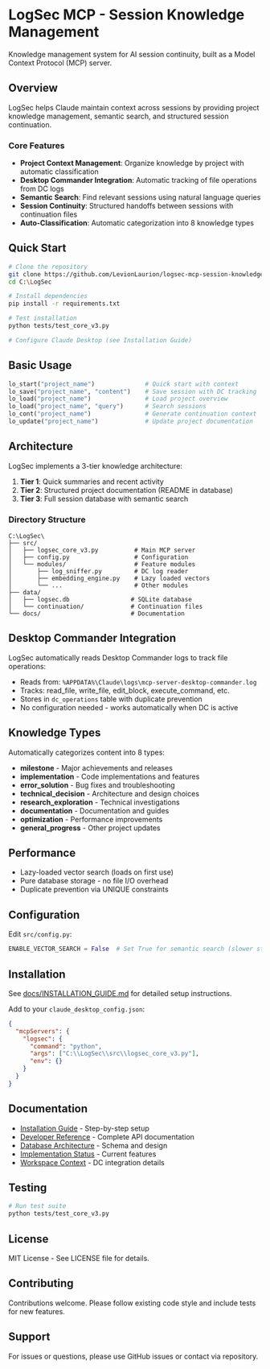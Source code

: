 # LogSec MCP - Session Knowledge Management

Knowledge management system for AI session continuity, built as a Model Context Protocol (MCP) server.

## Overview

LogSec helps Claude maintain context across sessions by providing project knowledge management, semantic search, and structured session continuation.

### Core Features

- **Project Context Management**: Organize knowledge by project with automatic classification
- **Desktop Commander Integration**: Automatic tracking of file operations from DC logs
- **Semantic Search**: Find relevant sessions using natural language queries
- **Session Continuity**: Structured handoffs between sessions with continuation files
- **Auto-Classification**: Automatic categorization into 8 knowledge types

## Quick Start

```bash
# Clone the repository
git clone https://github.com/LevionLaurion/logsec-mcp-session-knowledge-base.git C:\LogSec
cd C:\LogSec

# Install dependencies
pip install -r requirements.txt

# Test installation
python tests/test_core_v3.py

# Configure Claude Desktop (see Installation Guide)
```

## Basic Usage

```python
lo_start("project_name")              # Quick start with context
lo_save("project_name", "content")    # Save session with DC tracking
lo_load("project_name")               # Load project overview
lo_load("project_name", "query")      # Search sessions
lo_cont("project_name")               # Generate continuation context
lo_update("project_name")             # Update project documentation
```

## Architecture

LogSec implements a 3-tier knowledge architecture:

1. **Tier 1**: Quick summaries and recent activity
2. **Tier 2**: Structured project documentation (README in database)
3. **Tier 3**: Full session database with semantic search

### Directory Structure

```
C:\LogSec\
├── src/
│   ├── logsec_core_v3.py          # Main MCP server
│   ├── config.py                  # Configuration
│   └── modules/                   # Feature modules
│       ├── log_sniffer.py         # DC log reader
│       ├── embedding_engine.py    # Lazy loaded vectors
│       └── ...                    # Other modules
├── data/
│   ├── logsec.db                 # SQLite database
│   └── continuation/             # Continuation files
└── docs/                         # Documentation
```

## Desktop Commander Integration

LogSec automatically reads Desktop Commander logs to track file operations:

- Reads from: `%APPDATA%\Claude\logs\mcp-server-desktop-commander.log`
- Tracks: read_file, write_file, edit_block, execute_command, etc.
- Stores in `dc_operations` table with duplicate prevention
- No configuration needed - works automatically when DC is active

## Knowledge Types

Automatically categorizes content into 8 types:

- **milestone** - Major achievements and releases
- **implementation** - Code implementations and features
- **error_solution** - Bug fixes and troubleshooting
- **technical_decision** - Architecture and design choices
- **research_exploration** - Technical investigations
- **documentation** - Documentation and guides
- **optimization** - Performance improvements
- **general_progress** - Other project updates

## Performance

- Lazy-loaded vector search (loads on first use)
- Pure database storage - no file I/O overhead
- Duplicate prevention via UNIQUE constraints

## Configuration

Edit `src/config.py`:

```python
ENABLE_VECTOR_SEARCH = False  # Set True for semantic search (slower startup)
```

## Installation

See [docs/INSTALLATION_GUIDE.md](docs/INSTALLATION_GUIDE.md) for detailed setup instructions.

Add to your `claude_desktop_config.json`:

```json
{
  "mcpServers": {
    "logsec": {
      "command": "python",
      "args": ["C:\\LogSec\\src\\logsec_core_v3.py"],
      "env": {}
    }
  }
}
```

## Documentation

- [Installation Guide](docs/INSTALLATION_GUIDE.md) - Step-by-step setup
- [Developer Reference](docs/DEVELOPER_REFERENCE.md) - Complete API documentation
- [Database Architecture](docs/DATABASE_ARCHITECTURE.md) - Schema and design
- [Implementation Status](docs/IMPLEMENTATION_STATUS.md) - Current features
- [Workspace Context](docs/WORKSPACE_CONTEXT.md) - DC integration details

## Testing

```bash
# Run test suite
python tests/test_core_v3.py
```

## License

MIT License - See LICENSE file for details.

## Contributing

Contributions welcome. Please follow existing code style and include tests for new features.

## Support

For issues or questions, please use GitHub issues or contact via repository.
